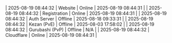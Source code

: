 | 2025-08-19 08:44:32 | Website | Online | 2025-08-19 08:44:31 |
| 2025-08-19 08:44:32 | Registration | Online | 2025-08-19 08:44:31 |
| 2025-08-19 08:44:32 | Auth Server | Offline | 2025-08-18 09:33:31 |
| 2025-08-19 08:44:32 | Kezan (PvE) | Offline | 2025-08-03 17:58:02 |
| 2025-08-19 08:44:32 | Gurubashi (PvP) | Offline | N/A |
| 2025-08-19 08:44:32 | Cloudflare | Online | 2025-08-19 08:44:31 |
